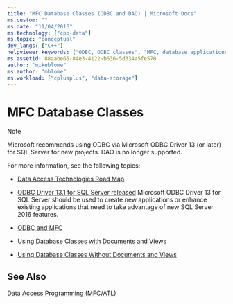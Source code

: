 ```yaml
---
title: "MFC Database Classes (ODBC and DAO) | Microsoft Docs"
ms.custom: ""
ms.date: "11/04/2016"
ms.technology: ["cpp-data"]
ms.topic: "conceptual"
dev_langs: ["C++"]
helpviewer_keywords: ["ODBC, ODBC classes", "MFC, database applications"]
ms.assetid: 88aabe65-84e3-4122-b636-5d334a5fe570
author: "mikeblome"
ms.author: "mblome"
ms.workload: ["cplusplus", "data-storage"]
---
```

# MFC Database Classes 
> [!NOTE]
>  Microsoft recommends using ODBC via Microsoft ODBC Driver 13 (or later) for SQL Server for new projects. DAO is no longer supported.    

 For more information, see the following topics:  
-   [Data Access Technologies Road Map](https://msdn.microsoft.com/library/ms810810.aspx) 

-   [ODBC Driver 13.1 for SQL Server released](https://blogs.technet.microsoft.com/dataplatforminsider/2016/08/03/odbc-driver-13-1-for-sql-server-released/) Microsoft ODBC Driver 13 for SQL Server should be used to create new applications or enhance existing applications that need to take advantage of new SQL Server 2016 features.
  
-   [ODBC and MFC](../data/odbc/odbc-and-mfc.md)  
  
-   [Using Database Classes with Documents and Views](../data/mfc-using-database-classes-with-documents-and-views.md)  
  
-   [Using Database Classes Without Documents and Views](../data/mfc-using-database-classes-without-documents-and-views.md)  
  
## See Also  
 [Data Access Programming (MFC/ATL)](../data/data-access-programming-mfc-atl.md)
